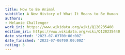 ```yaml
---
title: How to Be Animal
subtitle: A New History of What It Means to Be Human
authors:
- Melanie Challenger
work_iri: https://www.wikidata.org/wiki/Q120235408
edition_iri: https://www.wikidata.org/wiki/Q120235440
date_started: '2023-07-03T00:00:00Z'
date_finished: '2023-07-06T00:00:00Z'
rating: 3
---
```


